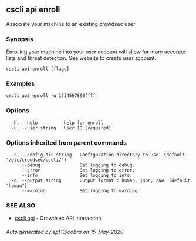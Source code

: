 ## cscli api enroll

Associate your machine to an existing crowdsec user

### Synopsis

Enrolling your machine into your user account will allow for more accurate lists and threat detection. See website to create user account.

```
cscli api enroll [flags]
```

### Examples

```
cscli api enroll -u 1234567890ffff
```

### Options

```
  -h, --help          help for enroll
  -u, --user string   User ID (required)
```

### Options inherited from parent commands

```
  -c, --config-dir string   Configuration directory to use. (default "/etc/crowdsec/cscli/")
      --debug               Set logging to debug.
      --error               Set logging to error.
      --info                Set logging to info.
  -o, --output string       Output format : human, json, raw. (default "human")
      --warning             Set logging to warning.
```

### SEE ALSO

* [cscli api](cscli_api.md)	 - Crowdsec API interaction

###### Auto generated by spf13/cobra on 15-May-2020
